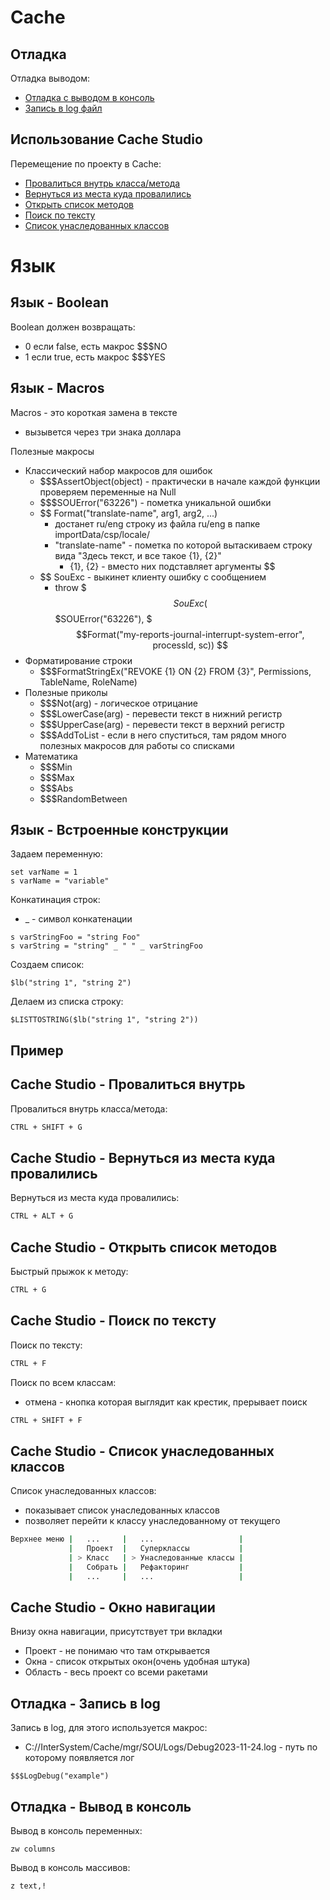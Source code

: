 # Cache

## Отладка

Отладка выводом:

-   [Отладка с выводом в консоль](#отладка---вывод-в-консоль)
-   [Запись в log файл](#отладка---запись-в-log)

## Использование Cache Studio

Перемещение по проекту в Cache:

-   [Провалиться внутрь класса/метода](#cache-studio---провалиться-внутрь)
-   [Вернуться из места куда провалились](#cache-studio---вернуться-из-места-куда-провалились)
-   [Открыть список методов](#cache-studio---открыть-список-методов)
-   [Поиск по тексту](#cache-studio---поиск-по-тексту)
-   [Список унаследованных классов](#cache-studio---список-унаследованных-классов)

# Язык

## Язык - Boolean

Boolean должен возвращать:

-   0 если false, есть макрос $$$NO
-   1 если true, есть макрос $$$YES

## Язык - Macros

Macros - это короткая замена в тексте

-   вызывется через три знака доллара

Полезные макросы

-   Классический набор макросов для ошибок
    -   $$$AssertObject(object) - практически в начале каждой функции проверяем переменные на Null
    -   $$$SOUError("63226") - пометка уникальной ошибки
    -   $$
        Format("translate-name", arg1, arg2, ...)
          - достанет ru/eng строку из файла ru/eng в папке importData/csp/locale/
          - "translate-name" - пометка по которой вытаскиваем строку вида "Здесь текст, и все такое {1}, {2}"
              - {1}, {2} - вместо них подставляет аргументы
        $$
    -   $$
        SouExc - выкинет клиенту ошибку с сообщением
          - throw $$$SouExc($$$SOUError("63226"), $$$Format("my-reports-journal-interrupt-system-error", processId, sc))
        $$
-   Форматирование строки
    -   $$$FormatStringEx("REVOKE {1} ON {2} FROM {3}", Permissions, TableName, RoleName)
-   Полезные приколы
    -   $$$Not(arg) - логическое отрицание
    -   $$$LowerCase(arg) - перевести текст в нижний регистр
    -   $$$UpperCase(arg) - перевести текст в верхний регистр
    -   $$$AddToList - если в него спуститься, там рядом много полезных макросов для работы со списками
-   Математика
    -   $$$Min
    -   $$$Max
    -   $$$Abs
    -   $$$RandomBetween

## Язык - Встроенные конструкции

Задаем переменную:

```cache
set varName = 1
s varName = "variable"
```

Конкатинация строк:

-   \_ - символ конкатенации

```cache
s varStringFoo = "string Foo"
s varString = "string" _ " " _ varStringFoo
```

Создаем список:

```cache
$lb("string 1", "string 2")
```

Делаем из списка строку:

```cache
$LISTTOSTRING($lb("string 1", "string 2"))
```

## Пример

## Cache Studio - Провалиться внутрь

Провалиться внутрь класса/метода:

```bash
CTRL + SHIFT + G
```

## Cache Studio - Вернуться из места куда провалились

Вернуться из места куда провалились:

```bash
CTRL + ALT + G
```

## Cache Studio - Открыть список методов

Быстрый прыжок к методу:

```bash
CTRL + G
```

## Cache Studio - Поиск по тексту

Поиск по тексту:

```bash
CTRL + F
```

Поиск по всем классам:

-   отмена - кнопка которая выглядит как крестик, прерывает поиск

```bash
CTRL + SHIFT + F
```

## Cache Studio - Список унаследованных классов

Список унаследованных классов:

-   показывает список унаследованных классов
-   позволяет перейти к классу унаследованному от текущего

```bash
Верхнее меню |   ...     |   ...                   |
             |   Проект  |   Суперклассы           |
             | > Класс   | > Унаследованные классы |
             |   Собрать |   Рефакторинг           |
             |   ...     |   ...                   |
```

## Cache Studio - Окно навигации

Внизу окна навигации, присутствует три вкладки

-   Проект - не понимаю что там открывается
-   Окна - список открытых окон(очень удобная штука)
-   Область - весь проект со всеми ракетами

## Отладка - Запись в log

Запись в log, для этого используется макрос:

-   C://InterSystem/Cache/mgr/SOU/Logs/Debug2023-11-24.log - путь по которому появляется лог

```cache
$$$LogDebug("example")
```

## Отладка - Вывод в консоль

Вывод в консоль переменных:

```cache
zw columns
```

Вывод в консоль массивов:

```cache
z text,!
```
